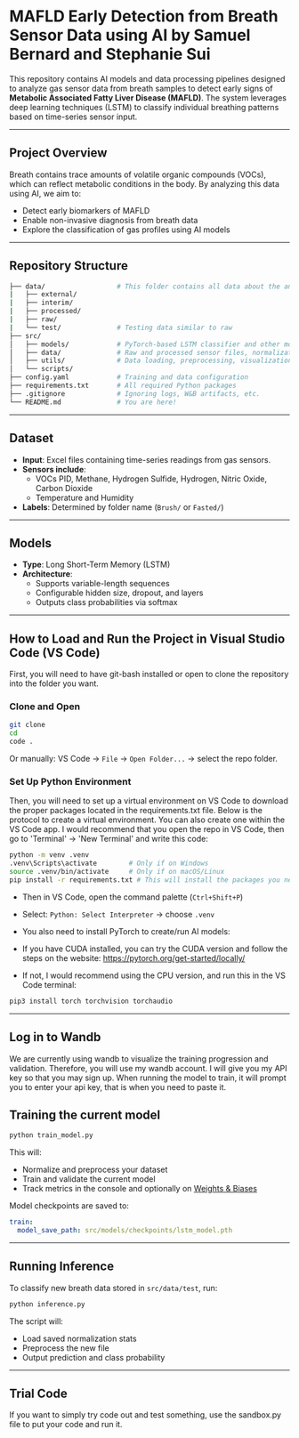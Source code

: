 # MAFLD Early Detection from Breath Sensor Data using AI by Samuel Bernard and Stephanie Sui

This repository contains AI models and data processing pipelines designed to analyze gas sensor data from breath samples to detect early signs of **Metabolic Associated Fatty Liver Disease (MAFLD)**. The system leverages deep learning techniques (LSTM) to classify individual breathing patterns based on time-series sensor input.

---

## Project Overview

Breath contains trace amounts of volatile organic compounds (VOCs), which can reflect metabolic conditions in the body. By analyzing this data using AI, we aim to:

- Detect early biomarkers of MAFLD
- Enable non-invasive diagnosis from breath data
- Explore the classification of gas profiles using AI models

---

## Repository Structure

```bash
├── data/                  # This folder contains all data about the analysis
|   ├── external/
|   ├── interim/
|   ├── processed/
|   ├── raw/
|   └── test/              # Testing data similar to raw
├── src/
│   ├── models/            # PyTorch-based LSTM classifier and other models
│   ├── data/              # Raw and processed sensor files, normalization.json file
│   ├── utils/             # Data loading, preprocessing, visualization
│   └── scripts/
├── config.yaml            # Training and data configuration
├── requirements.txt       # All required Python packages
├── .gitignore             # Ignoring logs, W&B artifacts, etc.
└── README.md              # You are here!

```
---

## Dataset

- **Input**: Excel files containing time-series readings from gas sensors.
- **Sensors include**:
  - VOCs PID, Methane, Hydrogen Sulfide, Hydrogen, Nitric Oxide, Carbon Dioxide
  - Temperature and Humidity
- **Labels**: Determined by folder name (`Brush/` or `Fasted/`)

---

## Models

- **Type**: Long Short-Term Memory (LSTM)
- **Architecture**:
  - Supports variable-length sequences
  - Configurable hidden size, dropout, and layers
  - Outputs class probabilities via softmax

---


## How to Load and Run the Project in Visual Studio Code (VS Code)
First, you will need to have git-bash installed or open to clone the repository into the folder you want.

### Clone and Open

```bash
git clone 
cd 
code .
```

Or manually: VS Code → `File` → `Open Folder...` → select the repo folder.

### Set Up Python Environment
Then, you will need to set up a virtual environment on VS Code to download the proper packages located in the requirements.txt file.
Below is the protocol to create a virtual environment. You can also create one within the VS Code app.
I would recommend that you open the repo in VS Code, then go to 'Terminal' → 'New Terminal' and write this code:

```bash
python -m venv .venv
.venv\Scripts\activate        # Only if on Windows
source .venv/bin/activate     # Only if on macOS/Linux
pip install -r requirements.txt # This will install the packages you need to run the code
```

- Then in VS Code, open the command palette (`Ctrl+Shift+P`)
- Select: `Python: Select Interpreter` → choose `.venv`

- You also need to install PyTorch to create/run AI models:
- If you have CUDA installed, you can try the CUDA version and follow the steps on the website: https://pytorch.org/get-started/locally/
- If not, I would recommend using the CPU version, and run this in the VS Code terminal:

```bash
pip3 install torch torchvision torchaudio
```
---
## Log in to Wandb
We are currently using wandb to visualize the training progression and validation.
Therefore, you will use my wandb account. I will give you my API key so that you may sign up.
When running the model to train, it will prompt you to enter your api key, that is when you need to paste it.

## Training the current model

```bash
python train_model.py
```

This will:
- Normalize and preprocess your dataset
- Train and validate the current model
- Track metrics in the console and optionally on [Weights & Biases](https://wandb.ai/)

Model checkpoints are saved to:
```yaml
train:
  model_save_path: src/models/checkpoints/lstm_model.pth
```

---

## Running Inference

To classify new breath data stored in `src/data/test`, run:

```bash
python inference.py
```

The script will:
- Load saved normalization stats
- Preprocess the new file
- Output prediction and class probability

---
## Trial Code

If you want to simply try code out and test something, use the sandbox.py file to put your code and run it.
